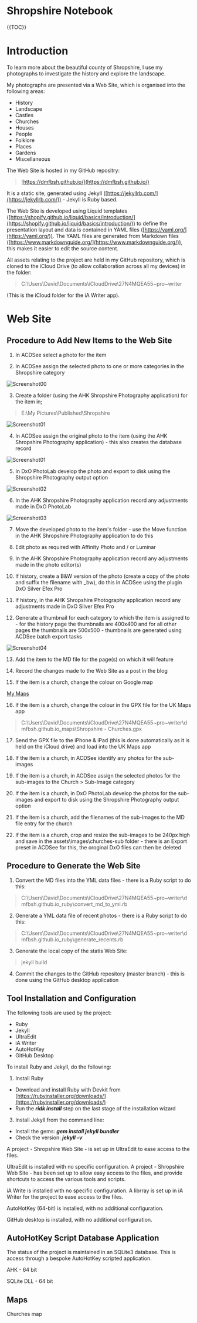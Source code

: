 # Shropshire Notebook
{{TOC}}

# Introduction
To learn more about the beautiful county of Shropshire, I use my photographs to investigate the history and explore the landscape.

My photographs are presented via a Web Site, which is organised into the following areas:

- History
- Landscape
- Castles
- Churches
- Houses
- People
- Folklore
- Places
- Gardens
- Miscellaneous

The Web Site is hosted in my GitHub repositry:

>[https://dmfbsh.github.io/](https://dmfbsh.github.io/)

It is a static site, generated using Jekyll ([https://jekyllrb.com/](https://jekyllrb.com/)) - Jekyll is Ruby based.

The Web Site is developed using Liquid templates ([https://shopify.github.io/liquid/basics/introduction/](https://shopify.github.io/liquid/basics/introduction/)) to define the presentation layout and data is contained in YAML files ([https://yaml.org/](https://yaml.org/)).  The YAML files are generated from Markdown files ([https://www.markdownguide.org/](https://www.markdownguide.org/)), this makes it easier to edit the source content.

All assets relating to the project are held in my GitHub repository, which is cloned to the iCloud Drive (to allow collaboration across all my devices) in the folder:

>C:\Users\David\Documents\iCloudDrive\27N4MQEA55\~pro\~writer

(This is the iCloud folder for the iA Writer app).

# Web Site

## Procedure to Add New Items to the Web Site

1. In ACDSee select a photo for the item

2. In ACDSee assign the selected photo to one or more categories in the Shropshire category

![Screenshot00](Screenshot00.JPG)

3. Create a folder (using the AHK Shropshire Photography application) for the item in;

>E:\My Pictures\Published\Shropshire

![Screenshot01](Screenshot01.jpg)

4. In ACDSee assign the original photo to the item (using the AHK Shropshire Photography application) - this also creates the database record

![Screenshot01](Screenshot01.jpg)

5. In DxO PhotoLab develop the photo and export to disk using the Shropshire Photography output option

![Screenshot02](Screenshot02.jpg)

6. In the AHK Shropshire Photography application record any adjustments made in DxO PhotoLab

![Screenshot03](Screenshot03.jpg)

7. Move the developed photo to the item's folder - use the Move function in the AHK Shropshire Photography application to do this

8. Edit photo as required with Affinity Photo and / or Luminar

9. In the AHK Shropshire Photography application record any adjustments made in the photo editor(s)

10. If history, create a B&W version of the photo (create a copy of the photo and suffix the filename with _bw), do this in ACDSee using the plugin DxO Silver Efex Pro

11. If history, in the AHK Shropshire Photography application record any adjustments made in DxO Silver Efex Pro

12. Generate a thumbnail for each category to which the item is assigned to - for the history page the thumbnails are 400x400 and for all other pages the thumbnails are 500x500 - thumbnails are generated using ACDSee batch export tasks

![Screenshot04](Screenshot04.jpg)

13. Add the item to the MD file for the page(s) on which it will feature

14. Record the changes made to the Web Site as a post in the blog

15. If the item is a church, change the colour on Google map

[My Maps](https://www.google.co.uk/maps/d/)

16. If the item is a church, change the colour in the GPX file for the UK Maps app

>C:\Users\David\Documents\iCloudDrive\27N4MQEA55~pro~writer\dmfbsh.github.io\_maps\Shropshire - Churches.gpx

17. Send the GPX file to the iPhone & iPad (this is done automatically as it is held on the iCloud drive) and load into the UK Maps app

18. If the item is a church, in ACDSee identify any photos for the sub-images

19. If the item is a church, in ACDSee assign the selected photos for the sub-images to the Church > Sub-Image category

20. If the item is a church, in DxO PhotoLab develop the photos for the sub-images and export to disk using the Shropshire Photography output option

21. If the item is a church, add the filenames of the sub-images to the MD file entry for the church

22. If the item is a church, crop and resize the sub-images to be 240px high and save in the assets\images\churches-sub folder - there is an Export preset in ACDSee for this, the oroginal DxO files can then be deleted

## Procedure to Generate the Web Site

1. Convert the MD files into the YML data files - there is a Ruby script to do this:

>C:\Users\David\Documents\iCloudDrive\27N4MQEA55\~pro\~writer\dmfbsh.github.io\_ruby\convert_md_to_yml.rb

2. Generate a YML data file of recent photos - there is a Ruby script to do this:

>C:\Users\David\Documents\iCloudDrive\27N4MQEA55\~pro\~writer\dmfbsh.github.io\_ruby\generate_recents.rb

3. Generate the local copy of the statis Web Site:

> jekyll build

4. Commit the changes to the GitHub repository (master branch) - this is done using the GitHub desktop application

## Tool Installation and Configuration

The following tools are used by the project:

- Ruby
- Jekyll
- UltraEdit
- iA Writer
- AutoHotKey
- GitHub Desktop

To install Ruby and Jekyll, do the following:

1. Install Ruby

- Download and install Ruby with Devkit from [https://rubyinstaller.org/downloads/](https://rubyinstaller.org/downloads/)
- Run the ***ridk install*** step on the last stage of the installation wizard

3. Install Jekyll from the command line:

- Install the gems: ***gem install jekyll bundler***
- Check the version: ***jekyll -v***

A project - Shropshire Web Site - is set up in UltraEdit to ease access to the files.

UltraEdit is installed with no specific configuration.  A project - Shropshire Web Site - has been set up to allow easy access to the files, and provide shortcuts to access the various tools and scripts.

iA Write is installed with no specific configuration.  A librray is set up in iA Writer for the project to ease access to the files.

AutoHotKey (64-bit) is installed, with no additional configuration.

GitHub desktop is installed, with no additional configuration.

## AutoHotKey Script Database Application

The status of the project is maintained in an SQLite3 database.  This is access through a bespoke AutoHotKey scripted application.

AHK - 64 bit

SQLite DLL - 64 bit

## Maps

Churches map





